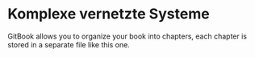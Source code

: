 # Komplexe vernetzte Systeme

GitBook allows you to organize your book into chapters, each chapter is stored in a separate file like this one.
